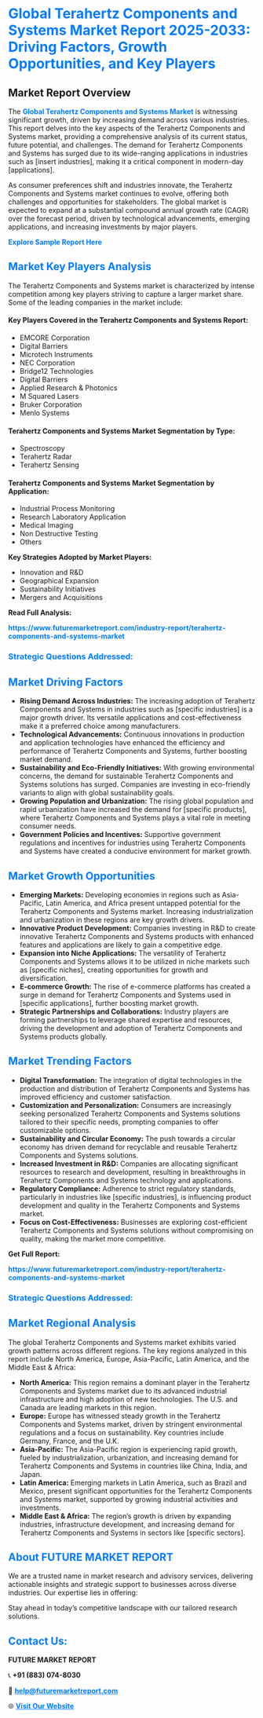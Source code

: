<h1 style="color: #007BFF;">Global Terahertz Components and Systems Market Report 2025-2033: Driving Factors, Growth Opportunities, and Key Players</h1>

<section id="overview">
<h2>Market Report Overview</h2>
<p>The <a href="https://www.futuremarketreport.com/industry-report/terahertz-components-and-systems-market" style="color: #007BFF; text-decoration: none;"><strong>Global Terahertz Components and Systems Market</strong></a> is witnessing significant growth, driven by increasing demand across various industries. This report delves into the key aspects of the Terahertz Components and Systems market, providing a comprehensive analysis of its current status, future potential, and challenges. The demand for Terahertz Components and Systems has surged due to its wide-ranging applications in industries such as [insert industries], making it a critical component in modern-day [applications].</p>
<p>As consumer preferences shift and industries innovate, the Terahertz Components and Systems market continues to evolve, offering both challenges and opportunities for stakeholders. The global market is expected to expand at a substantial compound annual growth rate (CAGR) over the forecast period, driven by technological advancements, emerging applications, and increasing investments by major players.</p>
</section>

<section id="overview">
<p><a href="https://www.futuremarketreport.com/request-sample/reportId=42023" style="color: #007BFF; text-decoration: none;"><strong>Explore Sample Report Here</strong></a></p>
</section>

<section id="key-players">
<h2 style="color: #007BFF;">Market Key Players Analysis</h2>
<p>The Terahertz Components and Systems market is characterized by intense competition among key players striving to capture a larger market share. Some of the leading companies in the market include:</p>
<h4>Key Players Covered in the Terahertz Components and Systems Report:</h4>
<ul><li>EMCORE Corporation</li><li>Digital Barriers</li><li>Microtech Instruments</li><li>NEC Corporation</li><li>Bridge12 Technologies</li><li>Digital Barriers</li><li>Applied Research &amp; Photonics</li><li>M Squared Lasers</li><li>Bruker Corporation</li><li>Menlo Systems</li></ul>
<h4>Terahertz Components and Systems Market Segmentation by Type:</h4>
<ul><li>Spectroscopy</li><li>Terahertz Radar</li><li>Terahertz Sensing</li></ul>

<h4>Terahertz Components and Systems Market Segmentation by Application:</h4>
<ul><li>Industrial Process Monitoring</li><li>Research Laboratory Application</li><li>Medical Imaging</li><li>Non Destructive Testing</li><li>Others</li></ul>
<p><strong>Key Strategies Adopted by Market Players:</strong></p>
<ul>
<li>Innovation and R&D</li>
<li>Geographical Expansion</li>
<li>Sustainability Initiatives</li>
<li>Mergers and Acquisitions</li>
</ul>
</section>

<section>
<p><strong>Read Full Analysis: </strong></p><a href="https://www.futuremarketreport.com/industry-report/terahertz-components-and-systems-market" style="color: #007BFF; text-decoration: none;"><strong>https://www.futuremarketreport.com/industry-report/terahertz-components-and-systems-market</strong></a>
<h3 style="color: #007BFF;">Strategic Questions Addressed:</h3>
</section>

<section id="driving-factors">
<h2 style="color: #007BFF;">Market Driving Factors</h2>
<ul>
<li><strong>Rising Demand Across Industries:</strong> The increasing adoption of Terahertz Components and Systems in industries such as [specific industries] is a major growth driver. Its versatile applications and cost-effectiveness make it a preferred choice among manufacturers.</li>
<li><strong>Technological Advancements:</strong> Continuous innovations in production and application technologies have enhanced the efficiency and performance of Terahertz Components and Systems, further boosting market demand.</li>
<li><strong>Sustainability and Eco-Friendly Initiatives:</strong> With growing environmental concerns, the demand for sustainable Terahertz Components and Systems solutions has surged. Companies are investing in eco-friendly variants to align with global sustainability goals.</li>
<li><strong>Growing Population and Urbanization:</strong> The rising global population and rapid urbanization have increased the demand for [specific products], where Terahertz Components and Systems plays a vital role in meeting consumer needs.</li>
<li><strong>Government Policies and Incentives:</strong> Supportive government regulations and incentives for industries using Terahertz Components and Systems have created a conducive environment for market growth.</li>
</ul>
</section>

<section id="growth-opportunities">
<h2 style="color: #007BFF;">Market Growth Opportunities</h2>
<ul>
<li><strong>Emerging Markets:</strong> Developing economies in regions such as Asia-Pacific, Latin America, and Africa present untapped potential for the Terahertz Components and Systems market. Increasing industrialization and urbanization in these regions are key growth drivers.</li>
<li><strong>Innovative Product Development:</strong> Companies investing in R&D to create innovative Terahertz Components and Systems products with enhanced features and applications are likely to gain a competitive edge.</li>
<li><strong>Expansion into Niche Applications:</strong> The versatility of Terahertz Components and Systems allows it to be utilized in niche markets such as [specific niches], creating opportunities for growth and diversification.</li>
<li><strong>E-commerce Growth:</strong> The rise of e-commerce platforms has created a surge in demand for Terahertz Components and Systems used in [specific applications], further boosting market growth.</li>
<li><strong>Strategic Partnerships and Collaborations:</strong> Industry players are forming partnerships to leverage shared expertise and resources, driving the development and adoption of Terahertz Components and Systems products globally.</li>
</ul>
</section>

<section id="trending-factors">
<h2 style="color: #007BFF;">Market Trending Factors</h2>
<ul>
<li><strong>Digital Transformation:</strong> The integration of digital technologies in the production and distribution of Terahertz Components and Systems has improved efficiency and customer satisfaction.</li>
<li><strong>Customization and Personalization:</strong> Consumers are increasingly seeking personalized Terahertz Components and Systems solutions tailored to their specific needs, prompting companies to offer customizable options.</li>
<li><strong>Sustainability and Circular Economy:</strong> The push towards a circular economy has driven demand for recyclable and reusable Terahertz Components and Systems solutions.</li>
<li><strong>Increased Investment in R&D:</strong> Companies are allocating significant resources to research and development, resulting in breakthroughs in Terahertz Components and Systems technology and applications.</li>
<li><strong>Regulatory Compliance:</strong> Adherence to strict regulatory standards, particularly in industries like [specific industries], is influencing product development and quality in the Terahertz Components and Systems market.</li>
<li><strong>Focus on Cost-Effectiveness:</strong> Businesses are exploring cost-efficient Terahertz Components and Systems solutions without compromising on quality, making the market more competitive.</li>
</ul>
</section>

<section>
<p><strong>Get Full Report: </strong></p><a href="https://www.futuremarketreport.com/industry-report/terahertz-components-and-systems-market" style="color: #007BFF; text-decoration: none;"><strong>https://www.futuremarketreport.com/industry-report/terahertz-components-and-systems-market</strong></a>
<h3 style="color: #007BFF;">Strategic Questions Addressed:</h3>
</section>


<section id="regional-analysis">
<h2 style="color: #007BFF;">Market Regional Analysis</h2>
<p>The global Terahertz Components and Systems market exhibits varied growth patterns across different regions. The key regions analyzed in this report include North America, Europe, Asia-Pacific, Latin America, and the Middle East & Africa:</p>
<ul>
<li><strong>North America:</strong> This region remains a dominant player in the Terahertz Components and Systems market due to its advanced industrial infrastructure and high adoption of new technologies. The U.S. and Canada are leading markets in this region.</li>
<li><strong>Europe:</strong> Europe has witnessed steady growth in the Terahertz Components and Systems market, driven by stringent environmental regulations and a focus on sustainability. Key countries include Germany, France, and the U.K.</li>
<li><strong>Asia-Pacific:</strong> The Asia-Pacific region is experiencing rapid growth, fueled by industrialization, urbanization, and increasing demand for Terahertz Components and Systems in countries like China, India, and Japan.</li>
<li><strong>Latin America:</strong> Emerging markets in Latin America, such as Brazil and Mexico, present significant opportunities for the Terahertz Components and Systems market, supported by growing industrial activities and investments.</li>
<li><strong>Middle East & Africa:</strong> The region’s growth is driven by expanding industries, infrastructure development, and increasing demand for Terahertz Components and Systems in sectors like [specific sectors].</li>
</ul>
</section>

<footer>
<h2 style="color: #007BFF;">About FUTURE MARKET REPORT</h2>
<p>We are a trusted name in market research and advisory services, delivering actionable insights and strategic support to businesses across diverse industries. Our expertise lies in offering:</p>

<p>Stay ahead in today’s competitive landscape with our tailored research solutions.</p>

<h2 style="color: #007BFF;">Contact Us:</h2>
<p><strong>FUTURE MARKET REPORT</strong></p>
<p>📞 <strong>+91 (883) 074-8030</strong></p>
<p>📧 <strong><a href="mailto:help@futuremarketreport.com" style="color: #007BFF;">help@futuremarketreport.com</a></strong></p>
<p>🌐 <strong><a href="https://www.futuremarketreport.com/" style="color: #007BFF;">Visit Our Website</a></strong></p>
</footer>